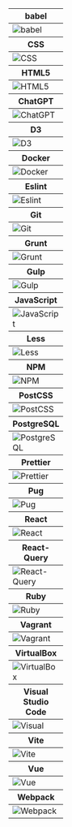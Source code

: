 <table>
<thead>
<tr>
<th height=20>
babel
</th>
</tr>
</thead>
<tbody>
<tr>
<td width=20px height=20px >
<img src=https://github.com/AndriiKot/___Icons__and__Links___/blob/main/icons/babel.svg alt=babel>
</td>
</tr>
</tbody>
<thead>
<tr>
<th height=20>
CSS
</th>
</tr>
</thead>
<tbody>
<tr>
<td width=20px height=20px >
<img src=https://github.com/AndriiKot/___Icons__and__Links___/blob/main/icons/css.svg alt=CSS>
</td>
</tr>
</tbody>
<thead>
<tr>
<th height=20>
HTML5
</th>
</tr>
</thead>
<tbody>
<tr>
<td width=20px height=20px >
<img src=https://github.com/AndriiKot/___Icons__and__Links___/blob/main/icons/html.svg alt=HTML5>
</td>
</tr>
</tbody>
<thead>
<tr>
<th height=20>
ChatGPT
</th>
</tr>
</thead>
<tbody>
<tr>
<td width=20px height=20px >
<img src=https://github.com/AndriiKot/___Icons__and__Links___/blob/main/icons/chatgpt.svg alt=ChatGPT>
</td>
</tr>
</tbody>
<thead>
<tr>
<th height=20>
D3
</th>
</tr>
</thead>
<tbody>
<tr>
<td width=20px height=20px >
<img src=https://github.com/AndriiKot/___Icons__and__Links___/blob/main/icons/d3.svg alt=D3>
</td>
</tr>
</tbody>
<thead>
<tr>
<th height=20>
Docker
</th>
</tr>
</thead>
<tbody>
<tr>
<td width=20px height=20px >
<img src=https://github.com/AndriiKot/___Icons__and__Links___/blob/main/icons/docker.svg alt=Docker>
</td>
</tr>
</tbody>
<thead>
<tr>
<th height=20>
Eslint
</th>
</tr>
</thead>
<tbody>
<tr>
<td width=20px height=20px >
<img src=https://github.com/AndriiKot/___Icons__and__Links___/blob/main/icons/eslint.svg alt=Eslint>
</td>
</tr>
</tbody>
<thead>
<tr>
<th height=20>
Git
</th>
</tr>
</thead>
<tbody>
<tr>
<td width=20px height=20px >
<img src=https://github.com/AndriiKot/___Icons__and__Links___/blob/main/icons/git.svg alt=Git>
</td>
</tr>
</tbody>
<thead>
<tr>
<th height=20>
Grunt
</th>
</tr>
</thead>
<tbody>
<tr>
<td width=20px height=20px >
<img src=https://github.com/AndriiKot/___Icons__and__Links___/blob/main/icons/grunt.svg alt=Grunt>
</td>
</tr>
</tbody>
<thead>
<tr>
<th height=20>
Gulp
</th>
</tr>
</thead>
<tbody>
<tr>
<td width=20px height=20px >
<img src=https://github.com/AndriiKot/___Icons__and__Links___/blob/main/icons/gulp.svg alt=Gulp>
</td>
</tr>
</tbody>
<thead>
<tr>
<th height=20>
JavaScript
</th>
</tr>
</thead>
<tbody>
<tr>
<td width=20px height=20px >
<img src=https://github.com/AndriiKot/___Icons__and__Links___/blob/main/icons/javascript-1.svg alt=JavaScript>
</td>
</tr>
</tbody>
<thead>
<tr>
<th height=20>
Less
</th>
</tr>
</thead>
<tbody>
<tr>
<td width=20px height=20px >
<img src=https://github.com/AndriiKot/___Icons__and__Links___/blob/main/icons/less.svg alt=Less>
</td>
</tr>
</tbody>
<thead>
<tr>
<th height=20>
NPM
</th>
</tr>
</thead>
<tbody>
<tr>
<td width=20px height=20px >
<img src=https://github.com/AndriiKot/___Icons__and__Links___/blob/main/icons/npm.svg alt=NPM>
</td>
</tr>
</tbody>
<thead>
<tr>
<th height=20>
PostCSS
</th>
</tr>
</thead>
<tbody>
<tr>
<td width=20px height=20px >
<img src=https://github.com/AndriiKot/___Icons__and__Links___/blob/main/icons/postcss.svg alt=PostCSS>
</td>
</tr>
</tbody>
<thead>
<tr>
<th height=20>
PostgreSQL
</th>
</tr>
</thead>
<tbody>
<tr>
<td width=20px height=20px >
<img src=https://github.com/AndriiKot/___Icons__and__Links___/blob/main/icons/postgresql.svg alt=PostgreSQL>
</td>
</tr>
</tbody>
<thead>
<tr>
<th height=20>
Prettier
</th>
</tr>
</thead>
<tbody>
<tr>
<td width=20px height=20px >
<img src=https://github.com/AndriiKot/___Icons__and__Links___/blob/main/icons/prettier.svg alt=Prettier>
</td>
</tr>
</tbody>
<thead>
<tr>
<th height=20>
Pug
</th>
</tr>
</thead>
<tbody>
<tr>
<td width=20px height=20px >
<img src=https://github.com/AndriiKot/___Icons__and__Links___/blob/main/icons/pug.svg alt=Pug>
</td>
</tr>
</tbody>
<thead>
<tr>
<th height=20>
React
</th>
</tr>
</thead>
<tbody>
<tr>
<td width=20px height=20px >
<img src=https://github.com/AndriiKot/___Icons__and__Links___/blob/main/icons/react.svg alt=React>
</td>
</tr>
</tbody>
<thead>
<tr>
<th height=20>
React-Query
</th>
</tr>
</thead>
<tbody>
<tr>
<td width=20px height=20px >
<img src=https://github.com/AndriiKot/___Icons__and__Links___/blob/main/icons/react-query.svg alt=React-Query>
</td>
</tr>
</tbody>
<thead>
<tr>
<th height=20>
Ruby
</th>
</tr>
</thead>
<tbody>
<tr>
<td width=20px height=20px >
<img src=https://github.com/AndriiKot/___Icons__and__Links___/blob/main/icons/ruby.svg alt=Ruby>
</td>
</tr>
</tbody>
<thead>
<tr>
<th height=20>
Vagrant
</th>
</tr>
</thead>
<tbody>
<tr>
<td width=20px height=20px >
<img src=https://github.com/AndriiKot/___Icons__and__Links___/blob/main/icons/vagrant.svg alt=Vagrant>
</td>
</tr>
</tbody>
<thead>
<tr>
<th height=20>
VirtualBox
</th>
</tr>
</thead>
<tbody>
<tr>
<td width=20px height=20px >
<img src=https://github.com/AndriiKot/___Icons__and__Links___/blob/main/icons/virtualbox.svg alt=VirtualBox>
</td>
</tr>
</tbody>
<thead>
<tr>
<th height=20>
Visual Studio Code
</th>
</tr>
</thead>
<tbody>
<tr>
<td width=20px height=20px >
<img src=https://github.com/AndriiKot/___Icons__and__Links___/blob/main/icons/visual-studio-code.svg alt=Visual Studio Code>
</td>
</tr>
</tbody>
<thead>
<tr>
<th height=20>
Vite
</th>
</tr>
</thead>
<tbody>
<tr>
<td width=20px height=20px >
<img src=https://github.com/AndriiKot/___Icons__and__Links___/blob/main/icons/vitejs.svg alt=Vite>
</td>
</tr>
</tbody>
<thead>
<tr>
<th height=20>
Vue
</th>
</tr>
</thead>
<tbody>
<tr>
<td width=20px height=20px >
<img src=https://github.com/AndriiKot/___Icons__and__Links___/blob/main/icons/vue.svg alt=Vue>
</td>
</tr>
</tbody>
<thead>
<tr>
<th height=20>
Webpack
</th>
</tr>
</thead>
<tbody>
<tr>
<td width=20px height=20px >
<img src=https://github.com/AndriiKot/___Icons__and__Links___/blob/main/icons/webpack.svg alt=Webpack>
</td>
</tr>
</tbody>
</table>
